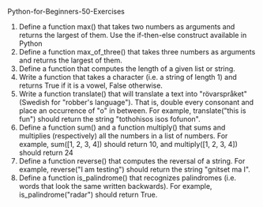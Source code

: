 Python-for-Beginners-50-Exercises
1. Define a function max() that takes two numbers as arguments and returns the largest of them. Use the if-then-else construct available in Python
2. Define a function max_of_three() that takes three numbers as arguments and returns the largest of them.
3. Define a function that computes the length of a given list or string.
4. Write a function that takes a character (i.e. a string of length 1) and returns True if it is a vowel, False otherwise.
5. Write a function translate() that will translate a text into "rövarspråket" (Swedish for "robber's language"). That is, double every consonant and place an occurrence of "o" in between. For example, translate("this is fun") should return the string "tothohisos isos fofunon".
6. Define a function sum() and a function multiply() that sums and multiplies (respectively) all the numbers in a list of numbers. For example, sum([1, 2, 3, 4]) should return 10, and multiply([1, 2, 3, 4]) should return 24
7. Define a function reverse() that computes the reversal of a string. For example, reverse("I am testing") should return the string "gnitset ma I".
8. Define a function is_palindrome() that recognizes palindromes (i.e. words that look the same written backwards). For example, is_palindrome("radar") should return True.
